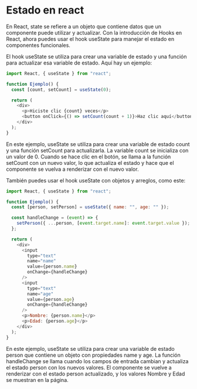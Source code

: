 # Estado en react

En React, state se refiere a un objeto que contiene datos que un componente puede utilizar y actualizar. Con la introducción de Hooks en React, ahora puedes usar el hook useState para manejar el estado en componentes funcionales.

El hook useState se utiliza para crear una variable de estado y una función para actualizar esa variable de estado. Aquí hay un ejemplo:

```js
import React, { useState } from "react";

function Ejemplo() {
  const [count, setCount] = useState(0);

  return (
    <div>
      <p>Hiciste clic {count} veces</p>
      <button onClick={() => setCount(count + 1)}>Haz clic aquí</button>
    </div>
  );
}
```

En este ejemplo, useState se utiliza para crear una variable de estado count y una función setCount para actualizarla. La variable count se inicializa con un valor de 0. Cuando se hace clic en el botón, se llama a la función setCount con un nuevo valor, lo que actualiza el estado y hace que el componente se vuelva a renderizar con el nuevo valor.

También puedes usar el hook useState con objetos y arreglos, como este:

```js
import React, { useState } from "react";

function Ejemplo() {
  const [person, setPerson] = useState({ name: "", age: "" });

  const handleChange = (event) => {
    setPerson({ ...person, [event.target.name]: event.target.value });
  };

  return (
    <div>
      <input
        type="text"
        name="name"
        value={person.name}
        onChange={handleChange}
      />
      <input
        type="text"
        name="age"
        value={person.age}
        onChange={handleChange}
      />
      <p>Nombre: {person.name}</p>
      <p>Edad: {person.age}</p>
    </div>
  );
}
```

En este ejemplo, useState se utiliza para crear una variable de estado person que contiene un objeto con propiedades name y age. La función handleChange se llama cuando los campos de entrada cambian y actualiza el estado person con los nuevos valores. El componente se vuelve a renderizar con el estado person actualizado, y los valores Nombre y Edad se muestran en la página.
